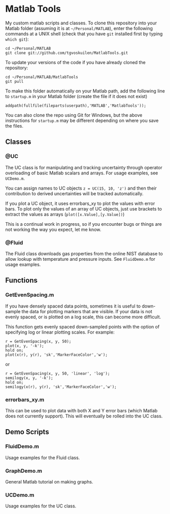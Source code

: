 Matlab Tools
============

My custom matlab scripts and classes. To clone this repository into your
Matlab folder (assuming it is at `~/Personal/MATLAB`), enter the following
commands at a UNIX shell (check that you have `git` installed first by typing
`which git`):

    cd ~/Personal/MATLAB
    git clone git://github.com/tgvoskuilen/MatlabTools.git
    
To update your versions of the code if you have already cloned the repository:

    cd ~/Personal/MATLAB/MatlabTools
    git pull

To make this folder automatically on your Matlab path, add the following line
to `startup.m` in your Matlab folder (create the file if it does not exist)

    addpath(fullfile(fileparts(userpath),'MATLAB','MatlabTools'));

You can also clone the repo using Git for Windows, but the above instructions
for `startup.m` may be different depending on where you save the files.

Classes
--------------------------

### @UC
The UC class is for manipulating and tracking uncertainty through operator
overloading of basic Matlab scalars and arrays. For usage examples, see
`UCDemo.m`.

You can assign names to UC objects `z = UC(15, 10, 'z')` and then their
contribution to derived uncertainties will be tracked automatically.

If you plot a UC object, it uses errorbars_xy to plot the values with error
bars. To plot only the values of an array of UC objects, just use brackets
to extract the values as arrays (`plot([x.Value],[y.Value])`)

This is a continual work in progress, so if you encounter bugs or things are
not working the way you expect, let me know.

### @Fluid
The Fluid class downloads gas properties from the online NIST database to
allow lookup with temperature and pressure inputs. See `FluidDemo.m` for
usage examples.


Functions
-------------------------

### GetEvenSpacing.m

If you have densely spaced data points, sometimes it is useful to down-sample
the data for plotting markers that are visible. If your data is not evenly
spaced, or is plotted on a log scale, this can become more difficult.

This function gets evenly spaced down-sampled points with the option of
specifying log or linear plotting scales. For example:

    r = GetEvenSpacing(x, y, 50);
    plot(x, y, '-k');
    hold on;
    plot(x(r), y(r), 'sk','MarkerFaceColor','w');

or

    r = GetEvenSpacing(x, y, 50, 'linear', 'log');
    semilogy(x, y, '-k');
    hold on;
    semilogy(x(r), y(r), 'sk','MarkerFaceColor','w');
    
### errorbars_xy.m

This can be used to plot data with both X and Y error bars (which Matlab does
not currently support). This will eventually be rolled into the UC class.

Demo Scripts
------------------------

### FluidDemo.m

Usage examples for the Fluid class.

### GraphDemo.m

General Matlab tutorial on making graphs.

### UCDemo.m

Usage examples for the UC class.
